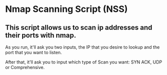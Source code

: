 <div>
  <h1>Nmap Scanning Script (NSS)</h1>
  <h2>This script allows us to scan ip addresses and their ports with nmap.</h2>
</div>
<div>
  <p> As you run, it'll ask you two inputs, the IP that you desire to lookup and the port that you want to listen. </p>
  <p> After that, it'll ask you to input which type of Scan you want: SYN ACK, UDP or Comprehensive. </p>
</div>

